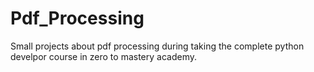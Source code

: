 # Pdf_Processing

Small projects about pdf processing during taking the complete python develpor course in zero to mastery academy.

